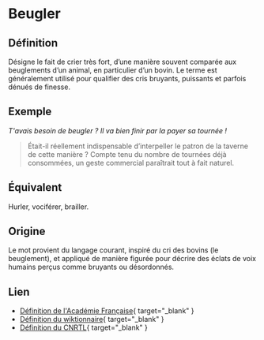 # Beugler

## Définition

Désigne le fait de crier très fort, d’une manière souvent comparée aux beuglements d’un animal, en particulier d’un bovin. Le terme est généralement utilisé pour qualifier des cris bruyants, puissants et parfois dénués de finesse.

## Exemple

_T'avais besoin de beugler ? Il va bien finir par la payer sa tournée !_
> Était-il réellement indispensable d’interpeller le patron de la taverne de cette manière ? Compte tenu du nombre de tournées déjà consommées, un geste commercial paraîtrait tout à fait naturel.

## Équivalent

Hurler, vociférer, brailler.

## Origine

Le mot provient du langage courant, inspiré du cri des bovins (le beuglement), et appliqué de manière figurée pour décrire des éclats de voix humains perçus comme bruyants ou désordonnés.

## Lien

* [Définition de l'Académie Française](https://www.dictionnaire-academie.fr/article/A9B0964){ target="_blank" }
* [Définition du wiktionnaire](https://fr.wiktionary.org/wiki/beugler){ target="_blank" }
* [Définition du CNRTL](https://www.cnrtl.fr/definition/beugler){ target="_blank" }
